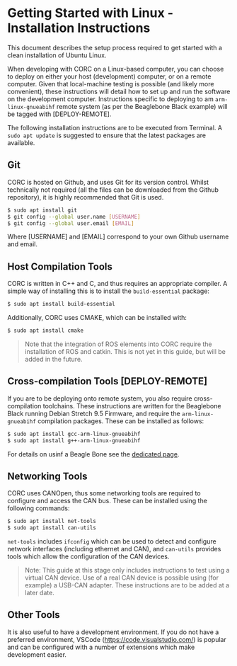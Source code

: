 # Getting Started with Linux - Installation Instructions

This document describes the setup process required to get started with a clean installation of Ubuntu Linux. 

When developing with CORC on a Linux-based computer, you can choose to deploy on either your host (development) computer, or on a remote computer. Given that local-machine testing is possible (and likely more convenient), these instructions will detail how to set up and run the software on the development computer. Instructions specific to deploying to am `arm-linux-gnueabihf` remote system (as per the Beaglebone Black example) will be tagged with [DEPLOY-REMOTE]. 

The following installation instructions are to be executed from Terminal. A `sudo apt update` is suggested to ensure that the latest packages are available. 

## Git 
CORC is hosted on Github, and uses Git for its version control. Whilst technically not required (all the files can be downloaded from the Github repository), it is highly recommended that Git is used. 

```bash
$ sudo apt install git
$ git config --global user.name [USERNAME]
$ git config --global user.email [EMAIL]
```

Where [USERNAME] and [EMAIL] correspond to your own Github username and email.

## Host Compilation Tools

CORC is written in C++ and C, and thus requires an appropriate compiler. A simple way of installing this is to install the `build-essential` package: 
```bash
$ sudo apt install build-essential
```

Additionally, CORC uses CMAKE, which can be installed with:
```bash
$ sudo apt install cmake
```

> Note that the integration of ROS elements into CORC require the installation of ROS and catkin. This is not yet in this guide, but will be added in the future. 

## Cross-compilation Tools [DEPLOY-REMOTE]
If you are to be deploying onto remote system, you also require cross-compilation toolchains. These instructions are written for the Beaglebone Black running Debian Stretch 9.5 Firmware, and require the `arm-linux-gnueabihf` compilation packages. These can be installed as follows:

```bash 
$ sudo apt install gcc-arm-linux-gnueabihf
$ sudo apt install g++-arm-linux-gnueabihf
```

For details on usinf a Beagle Bone see the [dedicated page](../2.Hardware/BBUse.md).

## Networking Tools
CORC uses CANOpen, thus some networking tools are required to configure and access the CAN bus. These can be installed using the following commands:

```bash
$ sudo apt install net-tools
$ sudo apt install can-utils
```

`net-tools` includes `ifconfig` which can be used to detect and configure network interfaces (including ethernet and CAN), and `can-utils` provides tools which allow the configuration of the CAN devices. 

> Note: This guide at this stage only includes instructions to test using a virtual CAN device. Use of a real CAN device is possible using (for example) a USB-CAN adapter. These instructions are to be added at a later date.


## Other Tools
It is also useful to have a development environment. If you do not have a preferred environment, VSCode (https://code.visualstudio.com/) is popular and can be configured with a number of extensions which make development easier. 